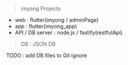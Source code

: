 >imyong Projects

- web : flutter(imyong / adminPage)
- app : flutter(imyong_app)
- API / DB server : node.js / fastify(restfulApi)

> DB : JSON DB

TODO : add DB files to Git ignore
